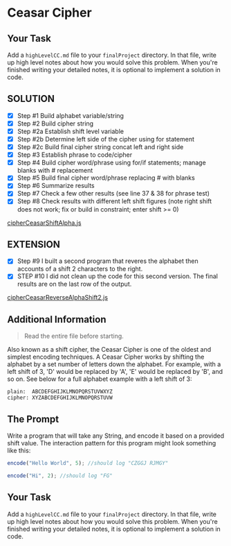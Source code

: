 # Ceasar Cipher
## Your Task

Add a `highLevelCC.md` file to your `finalProject` directory. In that file, write up high level notes about how you would solve this problem. When you're finished writing your detailed notes, it is optional to implement a solution in code.

## SOLUTION
- [x] Step #1 Build alphabet variable/string
- [x] Step #2 Build cipher string
- [x] Step #2a Establish shift level variable
- [x] Step #2b Determine left side of the cipher using for statement
- [x] Step #2c Build final cipher string concat left and right side
- [x] Step #3 Establish phrase to code/cipher
- [x] Step #4 Build cipher word/phrase using for/if statements; manage blanks with # replacement
- [x] Step #5 Build final cipher word/phrase replacing # with blanks
- [x] Step #6 Summarize results
- [x] Step #7 Check a few other results (see line 37 & 38 for phrase test)
- [x] Step #8 Check results with different left shift figures (note right shift does not work; fix or build in constraint; enter shift >= 0)

[cipherCeasarShiftAlpha.js](https://github.com/stevecalla/frontend-mod-1-prework/blob/master/finalProject/cipherCeasarShiftAlpha.js)

## EXTENSION
- [x] Step #9 I built a second program that reveres the alphabet then accounts of a shift 2 characters to the right.
- [x] STEP #10 I did not clean up the code for this second version. The final results are on the last row of the output.

[cipherCeasarReverseAlphaShift2.js](https://github.com/stevecalla/frontend-mod-1-prework/blob/master/finalProject/cipherCeasarReverseAlphaShift2.js)

## Additional Information
> Read the entire file before starting.

Also known as a shift cipher, the Ceasar Cipher is one of the oldest and simplest encoding techniques.  A Ceasar Cipher works by shifting the alphabet by a set number of letters down the alphabet. For example, with a left shift of 3, 'D' would be replaced by 'A', 'E' would be replaced by 'B', and so on. See below for a full alphabet example with a left shift of 3:

```
plain:  ABCDEFGHIJKLMNOPQRSTUVWXYZ
cipher: XYZABCDEFGHIJKLMNOPQRSTUVW
```

## The Prompt

Write a program that will take any String, and encode it based on a provided shift value. The interaction pattern for this program might look something like this:

```javascript
encode("Hello World", 5); //should log "CZGGJ RJMGY"

encode("Hi", 2); //should log "FG"
```

## Your Task

Add a `highLevelCC.md` file to your `finalProject` directory. In that file, write up high level notes about how you would solve this problem. When you're finished writing your detailed notes, it is optional to implement a solution in code.
